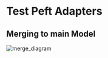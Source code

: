 # Test Peft Adapters

## Merging to main Model
![merge_diagram](https://cdn-lfs.huggingface.co/datasets/huggingface/documentation-images/4313422c5f2755897fb8ddfc5b99251358f679647ec0f2d120a3f1ff060defe7?response-content-disposition=inline%3B+filename*%3DUTF-8%27%27lora_diagram.png%3B+filename%3D%22lora_diagram.png%22%3B&response-content-type=image%2Fpng&Expires=1702993287&Policy=eyJTdGF0ZW1lbnQiOlt7IkNvbmRpdGlvbiI6eyJEYXRlTGVzc1RoYW4iOnsiQVdTOkVwb2NoVGltZSI6MTcwMjk5MzI4N319LCJSZXNvdXJjZSI6Imh0dHBzOi8vY2RuLWxmcy5odWdnaW5nZmFjZS5jby9kYXRhc2V0cy9odWdnaW5nZmFjZS9kb2N1bWVudGF0aW9uLWltYWdlcy80MzEzNDIyYzVmMjc1NTg5N2ZiOGRkZmM1Yjk5MjUxMzU4ZjY3OTY0N2VjMGYyZDEyMGEzZjFmZjA2MGRlZmU3P3Jlc3BvbnNlLWNvbnRlbnQtZGlzcG9zaXRpb249KiZyZXNwb25zZS1jb250ZW50LXR5cGU9KiJ9XX0_&Signature=EMrBr7qZbWFT56xOWykG81wdmcCNckVdh0OnnRNF%7EMiQBqwkUmZcgMdX89hvxHHMN8I6dwhpyqDmi-Ar2MrFW8HllSX3PxY1cugNSOsCLvlnEOpoFcMl1aGWWsVzApO%7E2tajrI5eQXZ56u8lbWMYSNkADJUglKFD882DupJg2M8x4yOsUAyE1kGHvuMwcvTvaFCeccCBce0bpD3Uta30PvnT9NizZ49bKor2m3e1taHtZx4jjfxlPoHitzO15m4UCWPLAcEtBT5t50zlv%7EmYAFMWEXdYPUWHVB12OnYYP1a2aMJFOSVfoZ0l%7EA4oLFkBrcvRa7ivYsIkytMQTTtanw__&Key-Pair-Id=KVTP0A1DKRTAX)